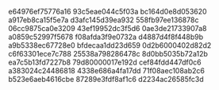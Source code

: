 e64976ef75776a16
93c5eae044c5f03a
bc164d0e8d053620
a917eb8ca15f5e7a
d3afc145d39ea932
558fb97ee136878c
06cc9875ca0e3209
43ef19952dc3f5d6
0ae3de21733907a8
a0859c52997f5678
f08afda3f9e0732a
d4887d4f8f448b9b
a9b5338ec67728e0
bfdecaa1dd23d659
0d2b6000402d82d2
c6f63301ece7c788
25538a798286478c
8d0bb5035b72a12b
ea7c5b13fd7227b8
79d80000017e192d
cef84fdd447df0c6
a383024c24486818
4338e686a4fa17dd
71f08aec108ab2c6
b523e6aeb4616cbe
87289e3fdf8af1c6
d2234ac26585fc3d
